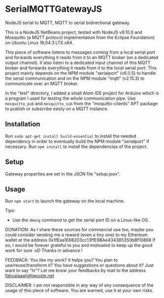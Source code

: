 # SerialMQTTGatewayJS
NodeJS serial to MQTT, MQTT to serial bidirectional gateway.

This is a NodeJS NetBeans project, tested with NodeJS v8.10.0 and Mosquitto (a
MQTT protocol implementation from the Eclipse Foundation) on Ubuntu Linux
16.04.3 LTS x64.

This piece of software listens to messages coming from a local serial port and
forwards everything it reads from it to an MQTT broker (on a dedicated output
channel). It also listen to a dedicated input channel of this MQTT broker and
forwards everything it reads from it to the local serial port. This project
mainly depends on the NPM module "serialport" (v6.0.5) to handle the serial
communication and on the NPM module "mqtt" (v2.15.3) to communicate over an MQTT
broker.

In the "test" directory, I added a small Atom IDE project for Arduino which is a
program I used for testing the whole communication pipe. Use `mosquitto_pub` and
`mosquitto_sub` from the "moquitto-clients" APT package to publish or subscribe
easily on a MQTT instance.

## Installation
Run `sudo apt-get install build-essential` to install the needed dependency in
order to eventually build the NPM module "serialport" if necessary.
Run `npm install` to install the dependencies of the project.

## Setup
Gateway properties are set in the JSON file "setup.json".

## Usage
Run `npm start` to launch the gateway on the local machine.

Tips:
- Use the `dmesg` command to get the serial port ID on a Linux-like OS.

DONATION:
As I share these sources for commercial use too, maybe you could consider
sending me a reward (even a tiny one) to my Ethereum wallet at the address
0x1fEaa1E88203cc13ffE9BAe434385350bBf10868
If so, I would be forever grateful to you and motivated to keep up the good work
for sure :oD Thanks in advance !

FEEDBACK:
You like my work? It helps you? You plan to use/reuse/transform it? You have
suggestions or questions about it? Just want to say "hi"? Let me know your
feedbacks by mail to the address fabvalaaah@laposte.net

DISCLAIMER:
I am not responsible in any way of any consequence of the usage of this piece of
software. You are warned, use it at your own risks.